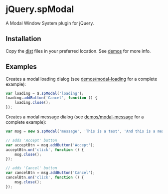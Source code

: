 # jQuery.spModal

A Modal Window System plugin for jQuery.

## Installation
Copy the [dist](dist) files in your preferred location. See [demos](demos) for more info.

## Examples

Creates a modal loading dialog (see [demos/modal-loading](demos/modal-loading) for a complete example):
```JavaScript
var loading = $.spModal('loading');
loading.addButton('Cancel', function () {
    loading.close();
});
```
Creates a modal message dialog (see [demos/modal-message](demos/modal-message) for a complete example):
```JavaScript
var msg = new $.spModal('message', 'This is a test', 'And this is a message...');

// adds 'Accept' button
var acceptBtn = msg.addButton('Accept');
acceptBtn.on('click', function () {
    msg.close();
});

// adds 'Cancel' button
var cancelBtn = msg.addButton('Cancel');
cancelBtn.on('click', function () {
    msg.close();
});
```

[dist]:/soloproyectos/jquery.modal/tree/master/dist
[demos]:/soloproyectos/jquery.modal/tree/master/demos
[demos/modal-loading]:/soloproyectos/jquery.modal/tree/master/demos/modal-loading
[demos/modal-message]:/soloproyectos/jquery.modal/tree/master/demos/modal-message
